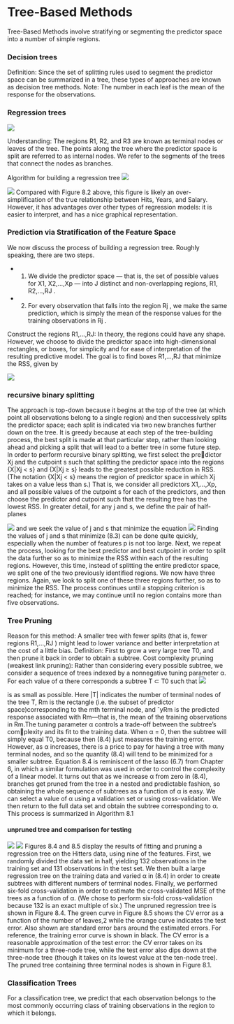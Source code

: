 # Tree-Based Methods
Tree-Based Methods involve stratifying or segmenting the predictor space into a number of simple regions. 

### Decision trees
Definition: Since the set of splitting rules used to segment the predictor space can be summarized in a tree, these types of approaches are known as decision tree methods.
Note: The number in each leaf is the mean of the response for the observations.

### Regression trees
<img src="TreeImages\regtree.PNG">

Understanding: The regions R1, R2, and R3 are known as terminal nodes or leaves of the tree. The points along the tree where the predictor space
is split are referred to as internal nodes. We refer to the segments of the trees that connect the nodes as branches.

Algorithm for building a regression tree
<img src="TreeImages\Algreg.PNG">

<img src="TreeImages\regtree0.PNG">
Compared with Figure 8.2 above,  this figure is likely an over-simplification of the true relationship between Hits, Years, and Salary. However, it has advantages over other types of regression models: it is easier to interpret, and has a nice graphical representation.

### Prediction via Stratification of the Feature Space
We now discuss the process of building a regression tree. Roughly speaking, there are two steps.
+ 1. We divide the predictor space — that is, the set of possible values for X1, X2,...,Xp — into J distinct and non-overlapping regions, R1, R2,...,RJ .
+ 2. For every observation that falls into the region Rj , we make the same
prediction, which is simply the mean of the response values for the
training observations in Rj .

Construct the regions R1,...,RJ:  In theory, the regions could have any shape. However, we choose to divide the predictor space into high-dimensional rectangles, or boxes, for simplicity and for ease of interpretation of the resulting predictive model. The goal is to find boxes R1,...,RJ that minimize the RSS, given by

<img src="TreeImages\f1.PNG">

### recursive binary splitting
The approach is top-down because it begins at the top of the tree (at which point all observations belong to a single region) and then successively splits the predictor space; each split is indicated via two new branches further down on the tree. It is greedy because at each step of the tree-building process, the best split is made at that particular step, rather than looking ahead and picking a split that will lead to a better tree in some future step.
In order to perform recursive binary splitting, we first select the predictor Xj and the cutpoint s such that splitting the predictor space into the regions {X|Xj < s} and {X|Xj ≥ s} leads to the greatest possible reduction in RSS. (The notation {X|Xj < s} means the region of predictor
space in which Xj takes on a value less than s.) That is, we consider all predictors X1,...,Xp, and all possible values of the cutpoint s for each of the predictors, and then choose the predictor and cutpoint such that the resulting tree has the lowest RSS. In greater detail, for any j and s, we define the pair of half-planes

<img src="TreeImages\f2.PNG">
and we seek the value of j and s that minimize the equation

<img src="TreeImages\f3.PNG">
Finding the values of j and s that minimize (8.3) can be done quite quickly, especially when the number of features p is not too large.
Next, we repeat the process, looking for the best predictor and best cutpoint in order to split the data further so as to minimize the RSS within each of the resulting regions. However, this time, instead of splitting the entire predictor space, we split one of the two previously identified regions. We now have three regions. Again, we look to split one of these three regions further, so as to minimize the RSS. The process continues until a stopping criterion is reached; for instance, we may continue until no region contains more than five observations.

### Tree Pruning
Reason for this method: A smaller tree with fewer splits (that is, fewer regions R1,...,RJ ) might lead to lower variance and better interpretation at the cost of a little bias. 
Definition: First to grow a very large tree T0, and then prune it back in order to obtain a subtree. 
Cost complexity pruning (weakest link pruning): Rather than considering every possible subtree, we consider a sequence of trees indexed by a nonnegative tuning parameter α. For each value of α there corresponds a subtree T ⊂ T0 such that
<img src="TreeImages\f4.PNG">

is as small as possible. Here |T| indicates the number of terminal nodes of the tree T, Rm is the rectangle (i.e. the subset of predictor space)corresponding to the mth terminal node, and ˆyRm is the predicted response associated with Rm—that is, the mean of the training observations in Rm.The tuning parameter α controls a trade-off between the subtree’s complexity and its fit to the training data. When α = 0, then the subtree will simply equal T0, because then (8.4) just measures the training error. However, as α increases, there is a price to pay for having a tree with many terminal nodes, and so the quantity (8.4) will tend to be minimized for a smaller subtree. Equation 8.4 is reminiscent of the lasso (6.7) from Chapter 6, in which a similar formulation was used in order to control the complexity of a linear model.
It turns out that as we increase α from zero in (8.4), branches get pruned from the tree in a nested and predictable fashion, so obtaining the whole sequence of subtrees as a function of α is easy. We can select a value of α using a validation set or using cross-validation. We then return to the full data set and obtain the subtree corresponding to α. This process is summarized in Algorithm 8.1

#### unpruned tree and comparison for testing
<img src="TreeImages\unpruned.PNG">

<img src="TreeImages\comparison.PNG">
Figures 8.4 and 8.5 display the results of fitting and pruning a regression tree on the Hitters data, using nine of the features. First, we randomly divided the data set in half, yielding 132 observations in the training set and 131 observations in the test set. We then built a large regression tree on the training data and varied α in (8.4) in order to create subtrees with different numbers of terminal nodes. Finally, we performed six-fold cross-validation in order to estimate the cross-validated MSE of the trees as a function of α. (We chose to perform six-fold cross-validation because 132 is an exact multiple of six.) The unpruned regression tree is shown in Figure 8.4. The green curve in Figure 8.5 shows the CV error as a function of the number of leaves,2 while the orange curve indicates the test error. Also shown are standard error bars around the estimated errors. For reference, the training error curve is shown in black. The CV error is a reasonable approximation of the test error: the CV error takes on its minimum for a three-node tree, while the test error also dips down at the three-node tree (though it takes on its lowest value at the ten-node tree). The pruned tree containing three terminal nodes is shown in Figure 8.1.

### Classification Trees
For a classification tree, we predict that each observation belongs to the most commonly occurring class of training observations in the region to which it belongs.
